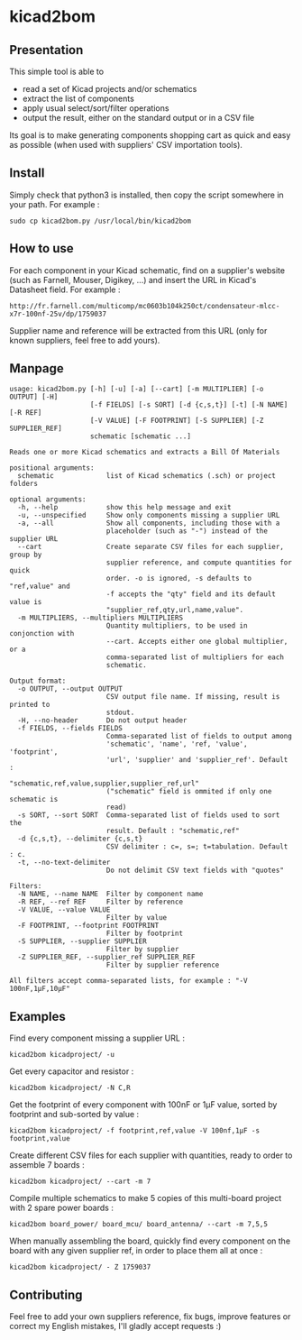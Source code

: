 # kicad2bom

## Presentation

This simple tool is able to 

- read a set of Kicad projects and/or schematics
- extract the list of components
- apply usual select/sort/filter operations
- output the result, either on the standard output or in a CSV file

Its goal is to make generating components shopping cart as quick and easy as possible (when used with suppliers' CSV importation tools).

## Install

Simply check that python3 is installed, then copy the script somewhere in your path. For example :

    sudo cp kicad2bom.py /usr/local/bin/kicad2bom

## How to use

For each component in your Kicad schematic, find on a supplier's website (such as Farnell, Mouser, Digikey, ...) and insert the URL in Kicad's Datasheet field. For example :

    http://fr.farnell.com/multicomp/mc0603b104k250ct/condensateur-mlcc-x7r-100nf-25v/dp/1759037

Supplier name and reference will be extracted from this URL (only for known suppliers, feel free to add yours).

## Manpage

    usage: kicad2bom.py [-h] [-u] [-a] [--cart] [-m MULTIPLIER] [-o OUTPUT] [-H]
                        [-f FIELDS] [-s SORT] [-d {c,s,t}] [-t] [-N NAME] [-R REF]
                        [-V VALUE] [-F FOOTPRINT] [-S SUPPLIER] [-Z SUPPLIER_REF]
                        schematic [schematic ...]

    Reads one or more Kicad schematics and extracts a Bill Of Materials

    positional arguments:
      schematic             list of Kicad schematics (.sch) or project folders

    optional arguments:
      -h, --help            show this help message and exit
      -u, --unspecified     Show only components missing a supplier URL
      -a, --all             Show all components, including those with a
                            placeholder (such as "-") instead of the supplier URL
      --cart                Create separate CSV files for each supplier, group by
                            supplier reference, and compute quantities for quick
                            order. -o is ignored, -s defaults to "ref,value" and
                            -f accepts the "qty" field and its default value is
                            "supplier_ref,qty,url,name,value".
      -m MULTIPLIERS, --multipliers MULTIPLIERS
                            Quantity multipliers, to be used in conjonction with
                            --cart. Accepts either one global multiplier, or a
                            comma-separated list of multipliers for each
                            schematic.

    Output format:
      -o OUTPUT, --output OUTPUT
                            CSV output file name. If missing, result is printed to
                            stdout.
      -H, --no-header       Do not output header
      -f FIELDS, --fields FIELDS
                            Comma-separated list of fields to output among
                            'schematic', 'name', 'ref, 'value', 'footprint',
                            'url', 'supplier' and 'supplier_ref'. Default :
                            "schematic,ref,value,supplier,supplier_ref,url"
                            ("schematic" field is ommited if only one schematic is
                            read)
      -s SORT, --sort SORT  Comma-separated list of fields used to sort the
                            result. Default : "schematic,ref"
      -d {c,s,t}, --delimiter {c,s,t}
                            CSV delimiter : c=, s=; t=tabulation. Default : c.
      -t, --no-text-delimiter
                            Do not delimit CSV text fields with "quotes"

    Filters:
      -N NAME, --name NAME  Filter by component name
      -R REF, --ref REF     Filter by reference
      -V VALUE, --value VALUE
                            Filter by value
      -F FOOTPRINT, --footprint FOOTPRINT
                            Filter by footprint
      -S SUPPLIER, --supplier SUPPLIER
                            Filter by supplier
      -Z SUPPLIER_REF, --supplier_ref SUPPLIER_REF
                            Filter by supplier reference

    All filters accept comma-separated lists, for example : "-V 100nF,1µF,10µF"

## Examples

Find every component missing a supplier URL :

    kicad2bom kicadproject/ -u

Get every capacitor and resistor :

    kicad2bom kicadproject/ -N C,R

Get the footprint of every component with 100nF or 1µF value, sorted by footprint and sub-sorted by value :

    kicad2bom kicadproject/ -f footprint,ref,value -V 100nf,1µF -s footprint,value

Create different CSV files for each supplier with quantities, ready to order to assemble 7 boards :

    kicad2bom kicadproject/ --cart -m 7

Compile multiple schematics to make 5 copies of this multi-board project with 2 spare power boards :

    kicad2bom board_power/ board_mcu/ board_antenna/ --cart -m 7,5,5

When manually assembling the board, quickly find every component on the board with any given supplier ref, in order to place them all at once :

    kicad2bom kicadproject/ - Z 1759037

## Contributing

Feel free to add your own suppliers reference, fix bugs, improve features or correct my English mistakes, I'll gladly accept requests :)
